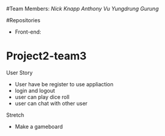 #Team Members:
*Nick Knapp*
*Anthony Vu*
*Yungdrung Gurung*

#Repositories
- Front-end: 

# Project2-team3
User Story
- User have be register to use appliaction
- login and logout
- user can play dice roll
- user can chat with other user

Stretch
- Make a gameboard
